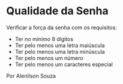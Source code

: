 # Qualidade da Senha
Verificar a força da senha com os requisitos:

- Ter no mínimo 8 dígitos
- Ter pelo menos uma letra maiúscula
- Ter pelo menos uma letra minúscula
- Ter pelo menos um número
- Ter pelo menos um caracteres especial

Por Alenilson Souza
